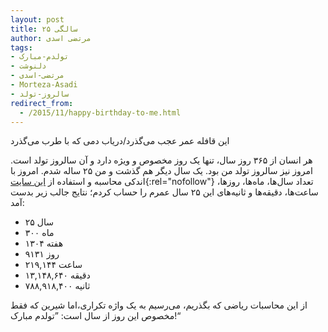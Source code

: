 ```yaml
---
layout: post
title: ۲۵ سالگی
author: مرتضی اسدی
tags:
- تولدم-مبارک
- دلنوشت
- مرتضی-اسدی
- Morteza-Asadi
- سالروز-تولد
redirect_from: 
  - /2015/11/happy-birthday-to-me.html
---
```

  
این قافله عمر عجب می‌گذرد/دریاب دمی که با طرب می‌گذرد  

هر انسان از ۳۶۵ روز سال، تنها یک روز مخصوص و ویژه دارد و آن سالروز تولد است. امروز نیز سالروز تولد من بود. یک سال دیگر هم گذشت و من ۲۵ ساله شدم. امروز با اندکی محاسبه و استفاده از [این سایت](http://www.calculator.net/date-calculator.html){:rel="nofollow"} تعداد سال‌ها، ماه‌ها، روزها، ساعت‌ها، دقیقه‌ها و ثانیه‌های این ۲۵ سال عمرم را حساب کردم؛ نتایج جالب زیر بدست آمد:

*   ۲۵ سال
*   ۳۰۰ ماه
*   ۱۳۰۴ هفته
*   ۹۱۳۱ روز
*   ۲۱۹,۱۴۴ ساعت
*   ۱۳,۱۴۸,۶۴۰ دقیقه
*   ۷۸۸,۹۱۸,۴۰۰ ثانیه

از این محاسبات ریاضی که بگذریم، می‌رسیم به یک واژه تکراری،اما شیرین که فقط مخصوص این روز از سال است: ”تولدم مبارک!“